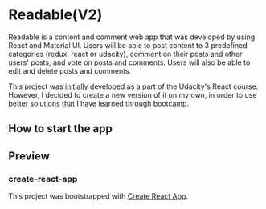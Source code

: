 # Readable(V2)

Readable is a content and comment web app that was developed by using React and Material UI. Users will be able to post content to 3 predefined categories (redux, react or udacity), comment on their posts and other users' posts, and vote on posts and comments. Users will also be able to edit and delete posts and comments.

This project was [initially](https://github.com/lcnogueira/react-readable-project) developed as a part of the Udacity's React course. However, I decided to create a new version of it on my own, in order to use better solutions that I have learned through bootcamp.

## How to start the app

## Preview

### create-react-app

This project was bootstrapped with [Create React App](https://github.com/facebook/create-react-app).
